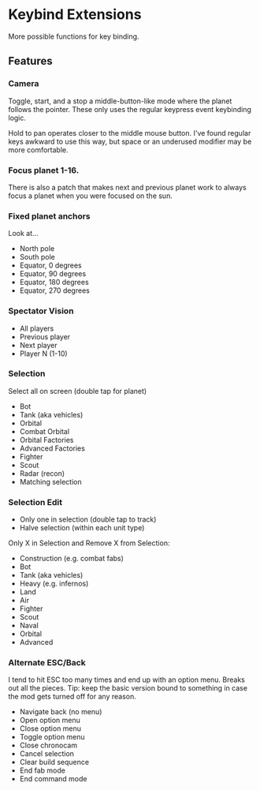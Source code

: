 # Keybind Extensions

More possible functions for key binding.

## Features

### Camera

Toggle, start, and a stop a middle-button-like mode where the planet follows the pointer.  These only uses the regular keypress event keybinding logic.

Hold to pan operates closer to the middle mouse button.  I've found regular keys awkward to use this way, but space or an underused modifier may be more comfortable.

### Focus planet 1-16.

There is also a patch that makes next and previous planet work to always focus a planet when you were focused on the sun.

### Fixed planet anchors

Look at...

- North pole
- South pole
- Equator, 0 degrees
- Equator, 90 degrees
- Equator, 180 degrees
- Equator, 270 degrees

### Spectator Vision

- All players
- Previous player
- Next player
- Player N (1-10)

### Selection

Select all on screen (double tap for planet)

- Bot
- Tank (aka vehicles)
- Orbital
- Combat Orbital
- Orbital Factories
- Advanced Factories
- Fighter
- Scout
- Radar (recon)
- Matching selection

### Selection Edit

- Only one in selection (double tap to track)
- Halve selection (within each unit type)

Only X in Selection and Remove X from Selection:

- Construction (e.g. combat fabs)
- Bot
- Tank (aka vehicles)
- Heavy (e.g. infernos)
- Land
- Air
- Fighter
- Scout
- Naval
- Orbital
- Advanced

### Alternate ESC/Back

I tend to hit ESC too many times and end up with an option menu.  Breaks out all the pieces.  Tip: keep the basic version bound to something in case the mod gets turned off for any reason.

- Navigate back (no menu)
- Open option menu
- Close option menu
- Toggle option menu
- Close chronocam
- Cancel selection
- Clear build sequence
- End fab mode
- End command mode
